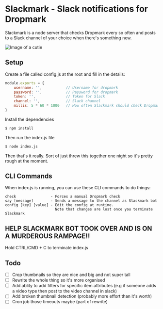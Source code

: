# Slackmark - Slack notifications for Dropmark

Slackmark is a node server that checks Dropmark every so often and posts to a Slack channel of your choice when there's something new.

![Image of a cutie](http://anthonycossins.com/uploads/slackmark.png)

## Setup
Create a file called config.js at the root and fill in the details:

```JavaScript
module.exports = {
	username: '',			// Username for dropmark
	password: '',			// Password for dropmark
	token: '',				// Token for Slack
	channel: '',			// Slack channel
	millis: 5 * 60 * 1000	// How often Slackmark should check Dropmark
}
```

Install the dependencies
```bash
$ npm install
```

Then run the index.js file
```bash
$ node index.js
```

Then that's it really. Sort of just threw this together one night so it's pretty rough at the moment.

## CLI Commands
When index.js is running, you can use these CLI commands to do things:

```
check				 - Forces a manual Dropmark check
say [message] 		 - Sends a message to the channel as Slackmark bot
config [key] [value] - Edit the config at runtime. 
					   Note that changes are lost once you terminate Slackmark
```

## HELP SLACKMARK BOT TOOK OVER AND IS ON A MURDEROUS RAMPAGE!!
Hold CTRL/CMD + C to terminate index.js

## Todo
- [ ] Crop thumbnails so they are nice and big and not super tall
- [ ] Rewrite the whole thing so it's more organised
- [ ] Add ablity to add filters for specific item attributes (e.g if someone adds a video type then post to the video channel in slack)
- [ ] Add broken thumbnail detection (probably more effort than it's worth)
- [ ] Cron job those timeouts maybe (part of rewrite)
